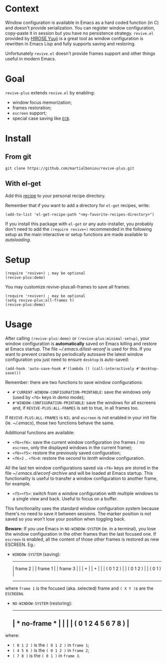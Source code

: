 Context
=======

Window configuration is available in Emacs as a hard coded function (in C) and doesn't provide serialization. You can register window configuration, copy-paste it in session but you have no persistence strategy. `revive.el` provided by [HIROSE Yuuji](http://www.gentei.org/~yuuji) is a great tool as window configuration is rewritten in Emacs Lisp and fully supports saving and restoring.

Unfortunately `revive.el` doesn't provide frames support and other things useful in modern Emacs.

Goal
====

`revive-plus` extends `revive.el` by enabling:

* window focus memorization;
* frames restoration;
* `escreen` support;
* special case saving like [`ECB`](http://ecb.sourceforge.net/).

Install
=======

From git
--------

    git clone https://github.com/martialboniou/revive-plus.git

With el-get
-----------

Add this [recipe](https://github.com/martialboniou/el-get/blob/master/recipes/revive-plus.rcp) to your personal recipe directory.

Remember that if you want to add a directory for `el-get` recipes, write:

    (add-to-list 'el-get-recipe-path "<my-favorite-recipes-directory>")

If you install this package with `el-get` or any auto-installer, you probably don't need to add the `(require revive+)` recommended in the following setup as the main interactive or setup functions are made available to *autoloading*.

Setup
=====

    (require 'revive+) ; may be optional
    (revive-plus:demo)

You may customize revive-plus:all-frames to save all frames:

    (require 'revive+) ; may be optional
    (setq revive-plus:all-frames t)
    (revive-plus:demo)

Usage
=====

After calling `(revive-plus:demo)` or `(revive-plus:minimal-setup)`,
your window configuration is **automatically** saved on Emacs killing
and restore at Emacs startup. The file *~/.emacs.d/last-wconf* is
used for this. If you want to prevent crashes by periodically
autosave the latest window configuration you just need to ensure
`desktop` is auto-saved:

    (add-hook 'auto-save-hook #'(lambda () (call-interactively #'desktop-save)))

Remember: there are two functions to save window configurations:

* `#'CURRENT-WINDOW-CONFIGURATION-PRINTABLE`: save the windows only (used by `<f6>` keys in *demo* mode);
* `#'WINDOW-CONFIGURATION-PRINTABLE`: save the windows for all escreens and, if `REVIVE-PLUS:ALL-FRAMES` is set to true, in all frames too.

If `REVIVE-PLUS:ALL-FRAMES` is `NIL` and `escreen` is not enabled in your
init file (ie. *~/.emacs*), those two functions behave the same.

Additional functions are available:

* `<f6><f6>`: save the current window configuration (no frames / no `escreen`, only the displayed windows in the current frame);
* `<f6><f5>`: restore the previously saved configuration;
* `<f6>2` .. `<f6>0`: restore the *second* to *tenth* window configuration.

All the last ten window configurations saved via `<f6>` keys are stored
in the file *~/.emacs.d/wconf-archive* and will be loaded at Emacs startup.
This functionality is useful to transfer a window configuration to another
frame, for example.

* `<f5><f5>`: switch from a window configuration with multiple windows to a single view and back. Useful to focus on a buffer.

This functionality uses the standard window configuration system because
there's no need to save it between sessions. The marker position is
not saved so you won't lose your position when toggling back.

**Beware:** If you use Emacs in `NO-WINDOW-SYSTEM` (ie. in a terminal), you
lose the window configuration in the other frames than the
last focused one. If `escreen` is enabled, all the content of
those other frames is restored as new ESCREEN. Eg.:

* `WINDOW-SYSTEM` (saving):

    -------------     -------------     -----------
    |  frame 2  |     |  frame 1  |     | frame 3 |
    |           |  +  |           |  +  |         |
    | ( 0 1 2 ) |     | ( 0 1 2 ) |     | ( 0 1 ) |
    -------------     -------------     -----------

where `frame 1` is the focused (aka. selected) frame and `( X Y )`s are the `ESCREEN`s.

* `NO-WINDOW-SYSTEM` (restoring):

    -----------------------
    |     * no-frame *    |
    |                     |
    | ( 0 1 2 4 5 6 7 8 ) |
    -----------------------

where:

* `( 0 1 2 )` is the `( 0 1 2 )` in `frame 1`;
* `( 4 5 6 )` is the `( 0 1 2 )` in `frame 2`;
* `( 7 8 )` is the `( 0 1 )` in `frame 3`.
